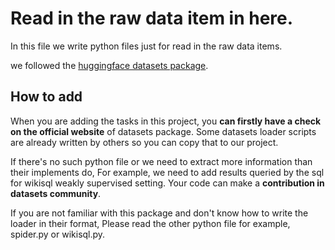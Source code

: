# Read in the raw data item in here.
In this file we write python files just for read in the raw data items.

we followed the [huggingface datasets package](https://huggingface.co/datasets). 
## How to add
When you are adding the tasks in this project, you **can firstly have a check on the official website** of datasets package.
Some datasets loader scripts are already written by others so you can copy that to our project.

If there's no such python file or we need to extract more information than their implements do,
For example, we need to add results queried by the sql for wikisql weakly supervised setting.
Your code can make a **contribution in datasets community**.

If you are not familiar with this package and don't know how to write the loader in their format, 
Please read the other python file for example, spider.py or wikisql.py.


